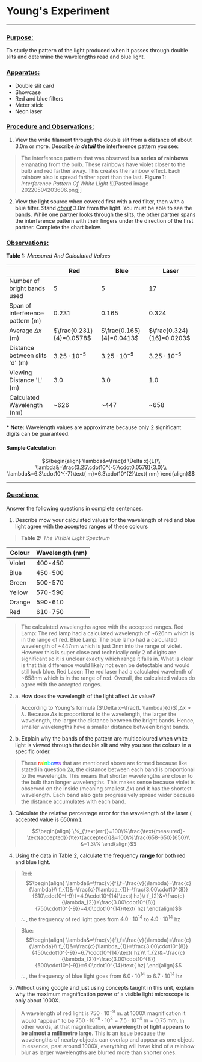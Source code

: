 # Young's Experiment
---
### **<u>Purpose:</u>**
To study the pattern of the light produced when it passes through double slits and determine the wavelengths read and blue light.
### **<u>Apparatus:</u>**
- Double slit card
- Showcase
- Red and blue filters
- Meter stick
- Neon laser
### **<u>Procedure and Observations:</u>**
1. View the write filament through the double slit from a distance of about 3.0m or more. Describe ***in detail*** the interference pattern you see:
 > The interference pattern that was observed is **a series of rainbows** emanating from the bulb. These rainbows have violet closer to the bulb and red farther away. This creates the rainbow effect.  Each rainbow also is spread farther apart than the last.
 > **Figure 1**: *Interference Pattern Of White Light*
 ![[Pasted image 20220504203606.png]]
2. View the light source when covered first with a red filter, then with a blue filter. Stand *<u>about</u>* 3.0m from the light. You must be able to see the bands. While one partner looks through the slits, the other partner spans the interference pattern with their fingers under the direction of the first partner. Complete the chart below.

### **<u>Observations:</u>**
**Table 1:** *Measured And Calculated Values*

|                                  | Red                      | Blue                     | Laser                     |
| -------------------------------- | ------------------------ | ------------------------ | ------------------------- |
| Number of bright bands used      | 5                        | 5                        | 17                        |
| Span of interference pattern (m) | 0.231                    | 0.165                    | 0.324                     |
| Average $\Delta x$ (m)           | $\frac{0.231}{4}=0.0578$ | $\frac{0.165}{4}=0.0413$ | $\frac{0.324}{16}=0.0203$ |
| Distance between slits 'd' (m)   | $3.25\cdot10^{-5}$       | $3.25\cdot10^{-5}$       | $3.25\cdot10^{-5}$        |
| Viewing Distance 'L' (m)                                 |3.0                          |3.0                          |1.0                           |
|Calculated Wavelength (nm)                                  |~626                          |~447                          |~658                           |

**\* Note:** Wavelength values are approximate because only 2 significant digits can be guaranteed.

#### Sample Calculation
$$\begin{align}
\lambda&=\frac{d \Delta x}{L}\\
\lambda&=\frac{3.25\cdot10^{-5}\cdot0.0578}{3.0}\\
\lambda&=6.3\cdot10^{-7}\text{ m}=6.3\cdot10^{2}\text{ nm}
\end{align}$$

---

### **<u>Questions:</u>**
Answer the following questions in complete sentences.

1. Describe mow your calculated values for the wavelength of red and blue light agree with the accepted ranges of these colours
> **Table 2:** *The Visible Light Spectrum*
>
| **Colour** | **Wavelength (nm)** |
| ---------- | ------------------- |
| Violet     | 400-450             |
| Blue       | 450-500             |
| Green      | 500-570             |
| Yellow     | 570-590             |
| Orange     | 590-610             |
| Red        | 610-750             |
> The calculated wavelengths agree with the accepted ranges.
> Red Lamp: The red lamp had a calculated wavelength of ~626nm which is in the range of red.
> Blue Lamp: The blue lamp had a calculated wavelength of ~447nm which is just 3nm into the range of violet. However this is super close and technically only 2 of digits are significant so it is unclear exactly which range it falls in. What is clear is that this difference would likely not even be detectable and would still look blue. 
> Red Laser: The red laser had a calculated wavelenth of ~658nm which is in the range of red.
> Overall, the calculated values do agree with the accepted ranges.


2. a.  How does the wavelength of the light affect $\Delta x$ value?
> According to Young's formula ($\Delta x=\frac{L \lambda}{d}$),$\Delta x \propto \lambda$. Because $\Delta x$ is proportional to the wavelength, the larger the wavelength, the larger the distance between the bright bands. Hence, smaller wavelengths have a smaller distance between bright bands.


2. b. Explain why the bands of the pattern are multicoloured when white light is viewed through the double slit and why you see the colours in a specific order.
> These <font color="#ff0000">r</font><font color="#ff8000">a</font><font color="#ffff00">i</font><font color="#00ff00">n</font><font color="#00ffff">b</font><font color="#0080ff">o</font><font color="#0000ff">w</font><font color="#8000ff">s</font> that are mentioned above are formed because like stated in question 2a, the distance between each band is proportional to the wavelength. This means that shorter wavelengths are closer to the bulb than longer wavelengths. This makes sense because violet is observed on the inside (meaning smallest $\Delta x$) and it has the shortest wavelength. Each band also gets progressively spread wider because the distance accumulates with each band.

3. Calculate the relative percentage error for the wavelength of the laser ( accepted value is 650nm ).
>$$\begin{align}
\%_{\text{err}}=100\%\frac{\text{measured}-\text{accepted}}{\text{accepted}}&=100\%\frac{658-650}{650}\\
&=1.3\%
\end{align}$$

4. Using the data in Table 2, calculate the frequency **range** for both red and blue light.

> Red:
> $$\begin{align}
\lambda&=\frac{v}{f},f=\frac{v}{\lambda}=\frac{c}{\lambda}\\
f_{1}&=\frac{c}{\lambda_{1}}=\frac{3.00\cdot10^{8}}{610\cdot10^{-9}}=4.9\cdot10^{14}\text{ hz}\\
f_{2}&=\frac{c}{\lambda_{2}}=\frac{3.00\cdot10^{8}}{750\cdot10^{-9}}=4.0\cdot10^{14}\text{ hz}
\end{align}$$
> $\therefore$ , the frequency of red light goes from $4.0\cdot10^{14}$ to $4.9\cdot10^{14}$ hz

> Blue:
> $$\begin{align}
\lambda&=\frac{v}{f},f=\frac{v}{\lambda}=\frac{c}{\lambda}\\
f_{1}&=\frac{c}{\lambda_{1}}=\frac{3.00\cdot10^{8}}{450\cdot10^{-9}}=6.7\cdot10^{14}\text{ hz}\\
f_{2}&=\frac{c}{\lambda_{2}}=\frac{3.00\cdot10^{8}}{500\cdot10^{-9}}=6.0\cdot10^{14}\text{ hz}
\end{align}$$
> $\therefore$ , the frequency of blue light goes from $6.0\cdot10^{14}$ to $6.7\cdot10^{14}$ hz

5. Without using google and just using concepts taught in this unit, explain why the maximum magnification power of a visible light microscope is only about 1000X.
> A wavelength of red light is $750\cdot10^{-9}\text{ m}$. at 1000X magnification it would "appear" to be $750\cdot10^{-9}\cdot10^{3}=7.5\cdot10^{-4}\text{ m}=0.75\text{ mm}$. In other words, at that magnification, **a wavelength of light appears to be almost a millimetre large**. This is an issue because the wavelengths of nearby objects can overlap and appear as one object. In essence, past around 1000X, everything will have kind of a rainbow blur as larger wavelengths are blurred more than shorter ones.  